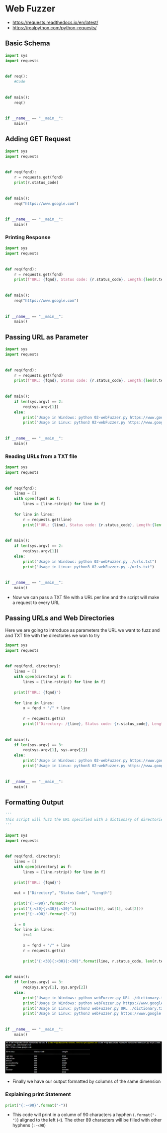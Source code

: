# Web Fuzzer
- https://requests.readthedocs.io/en/latest/
- https://realpython.com/python-requests/
## Basic Schema
```python
import sys
import requests


def req():
	#Code


def main():
    req()


if __name__ == "__main__":
    main()

```

## Adding GET Request
```python
import sys
import requests


def req(fqnd):
	r = requests.get(fqnd)
    print(r.status_code)


def main():
    req("https://www.google.com")


if __name__ == "__main__":
    main()

```

### Printing Response
```python
import sys
import requests


def req(fqnd):
    r = requests.get(fqnd)
    print(f"URL: {fqnd}, Status code: {r.status_code}, Length:{len(r.text)}")


def main():
    req("https://www.google.com")


if __name__ == "__main__":
    main()

```

## Passing URL as Parameter
```python
import sys
import requests


def req(fqnd):
    r = requests.get(fqnd)
    print(f"URL: {fqnd}, Status code: {r.status_code}, Length:{len(r.text)}")


def main():
    if len(sys.argv) == 2:
        req(sys.argv[1])
    else:
        print("Usage in Windows: python 02-webFuzzer.py https://www.google.com")
        print("Usage in Linux: python3 02-webFuzzer.py https://www.google.com")


if __name__ == "__main__":
    main()

```

### Reading URLs from a TXT file
```python
import sys
import requests


def req(fqnd):
    lines = []
    with open(fqnd) as f:
        lines = [line.rstrip() for line in f]

    for line in lines:
        r = requests.get(line)
        print(f"URL: {line}, Status code: {r.status_code}, Length:{len(r.text)}")


def main():
    if len(sys.argv) == 2:
        req(sys.argv[1])
    else:
        print("Usage in Windows: python 02-webFuzzer.py ./urls.txt")
        print("Usage in Linux: python3 02-webFuzzer.py ./urls.txt")


if __name__ == "__main__":
    main()

```
- Now we can pass a TXT file with a URL per line and the script will make a request to every URL

## Passing URLs and Web Directories
Here we are going to introduce as parameters the URL we want to fuzz and and TXT file with the directories we wan to try
```python
import sys
import requests


def req(fqnd, directory):
    lines = []
    with open(directory) as f:
        lines = [line.rstrip() for line in f]
    
    print(f"URL: {fqnd}")

    for line in lines:
        x = fqnd + "/" + line

        r = requests.get(x)
        print(f"Directory: /{line}, Status code: {r.status_code}, Length:{len(r.text)}")


def main():
    if len(sys.argv) == 3:
        req(sys.argv[1], sys.argv[2])
    else:
        print("Usage in Windows: python 02-webFuzzer.py https://www.google.com ./dictionary.txt")
        print("Usage in Linux: python3 02-webFuzzer.py https://www.google.com ./dictionary.txt")


if __name__ == "__main__":
    main()

```

## Formatting Output
```python
'''
This script will fuzz the URL specified with a dictionary of directories (one directory per line).
'''

import sys
import requests


def req(fqnd, directory):
    lines = []
    with open(directory) as f:
        lines = [line.rstrip() for line in f]
    
    print(f"URL: {fqnd}")

    out = ["Directory", "Status Code", "Length"]

    print("{:-<90}".format("-"))
    print("{:<30}{:<30}{:<30}".format(out[0], out[1], out[2]))
    print("{:-<90}".format("-"))

    i = 0
    for line in lines:
        i+=1

        x = fqnd + "/" + line
        r = requests.get(x)

        print("{:<30}{:<30}{:<30}".format(line, r.status_code, len(r.text)))


def main():
    if len(sys.argv) == 3:
        req(sys.argv[1], sys.argv[2])
    else:
        print("Usage in Windows: python webFuzzer.py URL ./dictionary.txt")
        print("Usage in Windows: python webFuzzer.py https://www.google.com ./dictionary.txt \n")
        print("Usage in Linux: python3 webFuzzer.py URL ./dictionary.txt")
        print("Usage in Linux: python3 webFuzzer.py https://www.google.com ./dictionary.txt")


if __name__ == "__main__":
    main()

```

![01-Web Fuzzer](00-Assets/01-Web%20Fuzzer.png)
- Finally we have our output formatted by columns of the same dimension

### Explaining print Statement
```python
print("{:-<90}".format("-"))
```
- This code will print in a column of 90 characters a hyphen (`.format("-")`) aligned to the left (`<`). The other 89 characters will be filled with other hyphens (`:-<90`)

